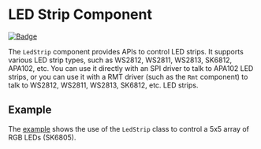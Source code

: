 # LED Strip Component 

[![Badge](https://components.espressif.com/components/espp/led_strip/badge.svg)](https://components.espressif.com/components/espp/led_strip)

The `LedStrip` component provides APIs to control LED strips. It supports
various LED strip types, such as WS2812, WS2811, WS2813, SK6812, APA102, etc.
You can use it directly with an SPI driver to talk to APA102 LED strips, or you
can use it with a RMT driver (such as the `Rmt` component) to talk to WS2812,
WS2811, WS2813, SK6812, etc. LED strips.

## Example

The [example](./example) shows the use of the `LedStrip` class to control a 5x5
array of RGB LEDs (SK6805).

